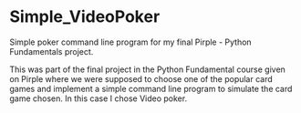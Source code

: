 # Simple_VideoPoker
Simple poker command line program for my final Pirple - Python Fundamentals project.

This was part of the final project in the Python Fundamental course given on Pirple where we were supposed to choose one of the popular card games and implement a simple command line program to simulate the card game chosen. In this case I chose Video poker.
